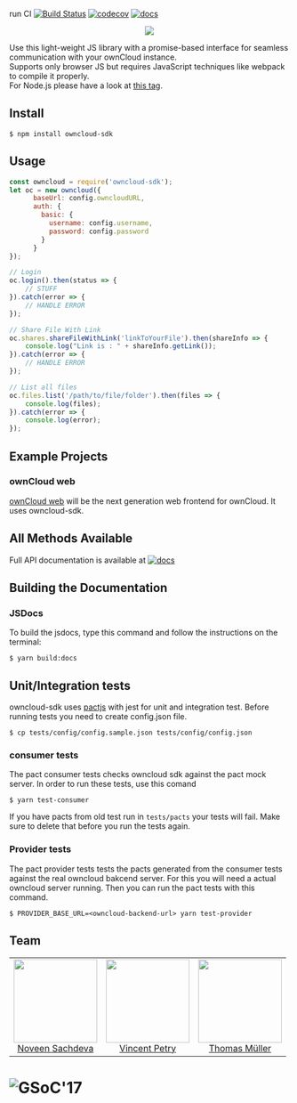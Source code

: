 run CI
[![Build Status](https://travis-ci.org/owncloud/owncloud-sdk.svg?branch=master)](https://travis-ci.org/owncloud/owncloud-sdk)
[![codecov](https://codecov.io/gh/owncloud/owncloud-sdk/branch/master/graph/badge.svg)](https://codecov.io/gh/owncloud/owncloud-sdk)
[![docs](https://img.shields.io/badge/api_docs-online-blue.svg)](https://owncloud.github.io/owncloud-sdk/)

<p align="center">
  <img src="https://i.imgur.com/9mKra3O.png" />
</p>

Use this light-weight JS library with a promise-based interface for seamless communication with your ownCloud instance.<br>
Supports only browser JS but requires JavaScript techniques like webpack to compile it properly.<br>
For Node.js please have a look at [this tag](https://github.com/owncloud/owncloud-sdk/releases/tag/last-nodejs).


## Install

```
$ npm install owncloud-sdk
```


## Usage

```js
const owncloud = require('owncloud-sdk');
let oc = new owncloud({
      baseUrl: config.owncloudURL,
      auth: {
        basic: {
          username: config.username,
          password: config.password
        }
      }
});

// Login
oc.login().then(status => {
    // STUFF
}).catch(error => {
    // HANDLE ERROR
});

// Share File With Link
oc.shares.shareFileWithLink('linkToYourFile').then(shareInfo => {
    console.log("Link is : " + shareInfo.getLink());
}).catch(error => {
    // HANDLE ERROR
});

// List all files
oc.files.list('/path/to/file/folder').then(files => {
    console.log(files);
}).catch(error => {
    console.log(error);
});
```

## Example Projects

### ownCloud web

[ownCloud web](https://github.com/owncloud/web) will be the next generation web frontend for ownCloud. It uses owncloud-sdk.

## All Methods Available

Full API documentation is available at [![docs](https://img.shields.io/badge/api_docs-online-blue.svg)](https://owncloud.github.io/owncloud-sdk/)

## Building the Documentation

### JSDocs

To build the jsdocs, type this command and follow the instructions on the terminal:

```
$ yarn build:docs
```

## Unit/Integration tests

owncloud-sdk uses [pactjs](https://github.com/pact-foundation/pact-js) with jest for unit and integration test.
Before running tests you need to create config.json file.
```
$ cp tests/config/config.sample.json tests/config/config.json
```

### consumer tests
The pact consumer tests checks owncloud sdk against the pact mock server. In order to run these tests, use this comand

```
$ yarn test-consumer
```

If you have pacts from old test run in `tests/pacts` your tests will fail. Make sure to delete that before you run the tests again.

### Provider tests
The pact provider tests tests the pacts generated from the consumer tests against the real owncloud bakcend server. For this you will need a actual owncloud server running. Then you can run the pact tests with this command.
```
$ PROVIDER_BASE_URL=<owncloud-backend-url> yarn test-provider
```

## Team

<table>
  <tbody>
    <tr>
      <td align="center" valign="top">
        <img width="150" height="150" src="http://gravatar.com/avatar/fb09a21ff4cb473d6cf5e70c5fc0f751?s=144">
        <br>
        <a href="https://github.com/noveens">Noveen Sachdeva</a>
      </td>
      <td align="center" valign="top">
        <img width="150" height="150" src="https://avatars1.githubusercontent.com/u/277525?v=3&s=144">
        <br>
        <a href="https://github.com/PVince81">Vincent Petry</a>
      </td>
      <td align="center" valign="top">
        <img width="150" height="150" src="https://avatars0.githubusercontent.com/u/1005065?s=144&v=4">
        <br>
        <a href="https://github.com/DeepDiver1975">Thomas Müller</a>
      </td>
     </tr>
  </tbody>
</table>


# ![GSoC'17](http://cltk.org/assets/GSoC2016Logo.jpg)
